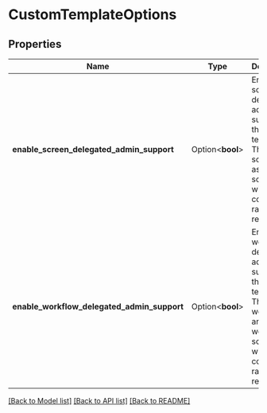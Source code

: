 # CustomTemplateOptions

## Properties

Name | Type | Description | Notes
------------ | ------------- | ------------- | -------------
**enable_screen_delegated_admin_support** | Option<**bool**> | Enable screen delegated admin support for the template. This means screen and associated schemes will be copied rather than referenced. | [optional]
**enable_workflow_delegated_admin_support** | Option<**bool**> | Enable workflow delegated admin support for the template. This means workflows and workflow schemes will be copied rather than referenced. | [optional]

[[Back to Model list]](../README.md#documentation-for-models) [[Back to API list]](../README.md#documentation-for-api-endpoints) [[Back to README]](../README.md)


